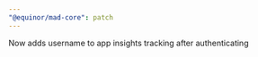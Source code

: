 ```yaml
---
"@equinor/mad-core": patch
---
```


Now adds username to app insights tracking after authenticating
